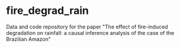 # fire_degrad_rain
Data and code repository for the paper "The effect of fire-induced degradation on rainfall: a causal inference analysis of the case of the Brazilian Amazon"
